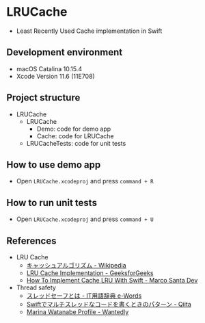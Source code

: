 # LRUCache
- Least Recently Used Cache implementation in Swift

## Development environment
- macOS Catalina 10.15.4
- Xcode Version 11.6 (11E708)

## Project structure
- LRUCache
    - LRUCache
        - Demo: code for demo app
        - Cache: code for LRUCache
    - LRUCacheTests: code for unit tests

## How to use demo app
- Open `LRUCache.xcodeproj` and press `command + R`

## How to run unit tests
- Open `LRUCache.xcodeproj` and press `command + U`

## References
- LRU Cache
    - [キャッシュアルゴリズム - Wikipedia](https://ja.wikipedia.org/wiki/%E3%82%AD%E3%83%A3%E3%83%83%E3%82%B7%E3%83%A5%E3%82%A2%E3%83%AB%E3%82%B4%E3%83%AA%E3%82%BA%E3%83%A0)
    - [LRU Cache Implementation - GeeksforGeeks](https://www.geeksforgeeks.org/lru-cache-implementation/)
    - [How To Implement Cache LRU With Swift - Marco Santa Dev](https://marcosantadev.com/implement-cache-lru-swift/)
- Thread safety
    - [スレッドセーフとは - IT用語辞典 e-Words](http://e-words.jp/w/%E3%82%B9%E3%83%AC%E3%83%83%E3%83%89%E3%82%BB%E3%83%BC%E3%83%95.html)
    - [Swiftでマルチスレッドなコードを書くときのパターン - Qiita](https://qiita.com/omochimetaru/items/953bea70bb1667de4c49#%E3%82%B9%E3%83%AC%E3%83%83%E3%83%89%E3%82%BB%E3%83%BC%E3%83%95%E5%BC%8F%E3%81%AE%E5%AE%9F%E8%A3%85)
    - [Marina Watanabe Profile - Wantedly](https://www.wantedly.com/users/17815523)
